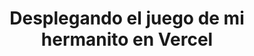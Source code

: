 ---
title: 'Desplegando el juego de mi hermanito en Vercel'
technology: 'Cloud'
description: 'Lorem'
pubDate: 'Jul 27 2024'
heroImage: '/cloud.png'
---